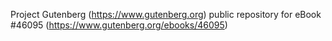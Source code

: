 Project Gutenberg (https://www.gutenberg.org) public repository for eBook #46095 (https://www.gutenberg.org/ebooks/46095)
